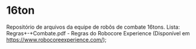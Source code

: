 # 16ton

Repositório de arquivos da equipe de robôs de combate 16tons.
Lista:
Regras+-+Combate.pdf - Regras do Robocore Experience (Disponível em https://www.robocoreexperience.com/);
